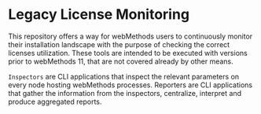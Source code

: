 # Legacy License Monitoring

This repository offers a way for webMethods users to continuously monitor their installation landscape with the purpose of checking the correct licenses utilization.
These tools are intended to be executed with versions prior to webMethods 11, that are not covered already by other means.

`Inspectors` are CLI applications that inspect the relevant parameters on every node hosting webMethods processes. Reporters are CLI applications that gather the information from the inspectors, centralize, interpret and produce aggregated reports.
